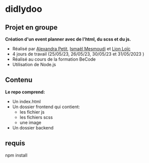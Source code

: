 # didlydoo
## Projet en groupe
__Création d'un event planner avec de l'html, du scss et du js.__
* Réalisé par [Alexandra Petit](https://github.com/Alexpe77), [Ismaël Mesmoudi](https://github.com/is8722) et [Lion Loïc](https://github.com/Loic-lion)
* 4 jours de travail (25/05/23, 26/05/23, 30/05/23 et 31/05/2023 )
* Réalisé au cours de la formation BeCode
* Utilisation de Node.js 
## Contenu
__Le repo comprend:__
* Un index.html
* Un dossier frontend qui contient:
   * les fichier js
   * les fichiers scss
   * une image
* Un dossier backend
## requis
npm install

 
